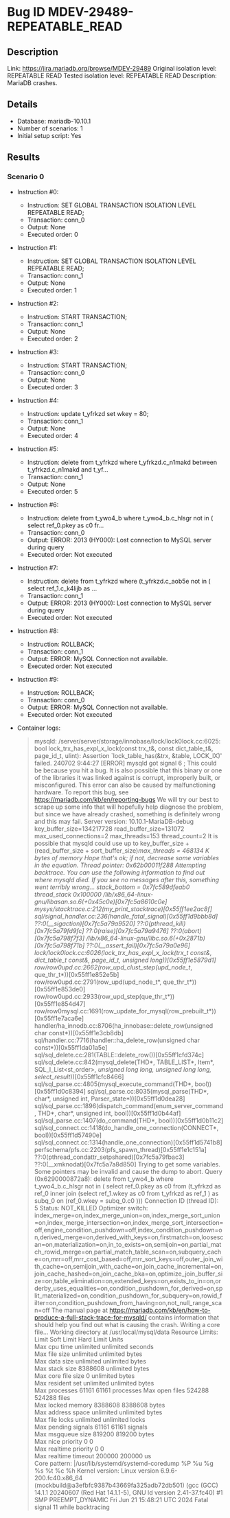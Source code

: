 # Bug ID MDEV-29489-REPEATABLE_READ

## Description

Link:                     https://jira.mariadb.org/browse/MDEV-29489
Original isolation level: REPEATABLE READ
Tested isolation level:   REPEATABLE READ
Description:              MariaDB crashes.


## Details
 * Database: mariadb-10.10.1
 * Number of scenarios: 1
 * Initial setup script: Yes

## Results
### Scenario 0
 * Instruction #0:
     - Instruction:  SET GLOBAL TRANSACTION ISOLATION LEVEL REPEATABLE READ;
     - Transaction: conn_0
     - Output: None
     - Executed order: 0
 * Instruction #1:
     - Instruction:  SET GLOBAL TRANSACTION ISOLATION LEVEL REPEATABLE READ;
     - Transaction: conn_1
     - Output: None
     - Executed order: 1
 * Instruction #2:
     - Instruction:  START TRANSACTION;
     - Transaction: conn_1
     - Output: None
     - Executed order: 2
 * Instruction #3:
     - Instruction:  START TRANSACTION;
     - Transaction: conn_0
     - Output: None
     - Executed order: 3
 * Instruction #4:
     - Instruction:  update t_yfrkzd set wkey = 80;
     - Transaction: conn_1
     - Output: None
     - Executed order: 4
 * Instruction #5:
     - Instruction:  delete from t_yfrkzd where t_yfrkzd.c_n1makd between t_yfrkzd.c_n1makd and t_yf...
     - Transaction: conn_1
     - Output: None
     - Executed order: 5
 * Instruction #6:
     - Instruction:  delete from t_ywo4_b where t_ywo4_b.c_hlsgr not in ( select ref_0.pkey as c0 fr...
     - Transaction: conn_0
     - Output: ERROR: 2013 (HY000): Lost connection to MySQL server during query
     - Executed order: Not executed
 * Instruction #7:
     - Instruction:  delete from t_yfrkzd where (t_yfrkzd.c_aob5e not in ( select ref_1.c_k4lijb as ...
     - Transaction: conn_1
     - Output: ERROR: 2013 (HY000): Lost connection to MySQL server during query
     - Executed order: Not executed
 * Instruction #8:
     - Instruction:  ROLLBACK;
     - Transaction: conn_1
     - Output: ERROR: MySQL Connection not available.
     - Executed order: Not executed
 * Instruction #9:
     - Instruction:  ROLLBACK;
     - Transaction: conn_0
     - Output: ERROR: MySQL Connection not available.
     - Executed order: Not executed

 * Container logs:
   > mysqld: /server/server/storage/innobase/lock/lock0lock.cc:6025: bool lock_trx_has_expl_x_lock(const trx_t&, const dict_table_t&, page_id_t, ulint): Assertion `lock_table_has(&trx, &table, LOCK_IX)' failed.
   > 240702  9:44:27 [ERROR] mysqld got signal 6 ;
   > This could be because you hit a bug. It is also possible that this binary
   > or one of the libraries it was linked against is corrupt, improperly built,
   > or misconfigured. This error can also be caused by malfunctioning hardware.
   > To report this bug, see https://mariadb.com/kb/en/reporting-bugs
   > We will try our best to scrape up some info that will hopefully help
   > diagnose the problem, but since we have already crashed, 
   > something is definitely wrong and this may fail.
   > Server version: 10.10.1-MariaDB-debug
   > key_buffer_size=134217728
   > read_buffer_size=131072
   > max_used_connections=2
   > max_threads=153
   > thread_count=2
   > It is possible that mysqld could use up to 
   > key_buffer_size + (read_buffer_size + sort_buffer_size)*max_threads = 468134 K  bytes of memory
   > Hope that's ok; if not, decrease some variables in the equation.
   > Thread pointer: 0x62b00011f288
   > Attempting backtrace. You can use the following information to find out
   > where mysqld died. If you see no messages after this, something went
   > terribly wrong...
   > stack_bottom = 0x7fc589dfeab0 thread_stack 0x100000
   > /lib/x86_64-linux-gnu/libasan.so.6(+0x45c0e)[0x7fc5a8610c0e]
   > mysys/stacktrace.c:212(my_print_stacktrace)[0x55ff1ee2ac8f]
   > sql/signal_handler.cc:236(handle_fatal_signal)[0x55ff1d9bbb8d]
   > ??:0(__sigaction)[0x7fc5a79a9520]
   > ??:0(pthread_kill)[0x7fc5a79fd9fc]
   > ??:0(raise)[0x7fc5a79a9476]
   > ??:0(abort)[0x7fc5a798f7f3]
   > /lib/x86_64-linux-gnu/libc.so.6(+0x2871b)[0x7fc5a798f71b]
   > ??:0(__assert_fail)[0x7fc5a79a0e96]
   > lock/lock0lock.cc:6026(lock_trx_has_expl_x_lock(trx_t const&, dict_table_t const&, page_id_t, unsigned long))[0x55ff1e5879d1]
   > row/row0upd.cc:2662(row_upd_clust_step(upd_node_t*, que_thr_t*))[0x55ff1e852e5b]
   > row/row0upd.cc:2791(row_upd(upd_node_t*, que_thr_t*))[0x55ff1e853de0]
   > row/row0upd.cc:2933(row_upd_step(que_thr_t*))[0x55ff1e854d47]
   > row/row0mysql.cc:1691(row_update_for_mysql(row_prebuilt_t*))[0x55ff1e7aca6e]
   > handler/ha_innodb.cc:8706(ha_innobase::delete_row(unsigned char const*))[0x55ff1e3cb8db]
   > sql/handler.cc:7716(handler::ha_delete_row(unsigned char const*))[0x55ff1da01a5e]
   > sql/sql_delete.cc:281(TABLE::delete_row())[0x55ff1cfd374c]
   > sql/sql_delete.cc:842(mysql_delete(THD*, TABLE_LIST*, Item*, SQL_I_List<st_order>*, unsigned long long, unsigned long long, select_result*))[0x55ff1cfc8466]
   > sql/sql_parse.cc:4805(mysql_execute_command(THD*, bool))[0x55ff1d0c8394]
   > sql/sql_parse.cc:8035(mysql_parse(THD*, char*, unsigned int, Parser_state*))[0x55ff1d0dea28]
   > sql/sql_parse.cc:1896(dispatch_command(enum_server_command, THD*, char*, unsigned int, bool))[0x55ff1d0b44af]
   > sql/sql_parse.cc:1407(do_command(THD*, bool))[0x55ff1d0b11c2]
   > sql/sql_connect.cc:1418(do_handle_one_connection(CONNECT*, bool))[0x55ff1d57490e]
   > sql/sql_connect.cc:1314(handle_one_connection)[0x55ff1d5741b8]
   > perfschema/pfs.cc:2203(pfs_spawn_thread)[0x55ff1e1c151a]
   > ??:0(pthread_condattr_setpshared)[0x7fc5a79fbac3]
   > ??:0(__xmknodat)[0x7fc5a7a8d850]
   > Trying to get some variables.
   > Some pointers may be invalid and cause the dump to abort.
   > Query (0x6290000872a8): delete from t_ywo4_b where t_ywo4_b.c_hlsgr not in ( select ref_0.pkey as c0 from (t_yfrkzd as ref_0 inner join (select ref_1.wkey as c0 from t_yfrkzd as ref_1 ) as subq_0 on (ref_0.wkey = subq_0.c0 )))
   > Connection ID (thread ID): 5
   > Status: NOT_KILLED
   > Optimizer switch: index_merge=on,index_merge_union=on,index_merge_sort_union=on,index_merge_intersection=on,index_merge_sort_intersection=off,engine_condition_pushdown=off,index_condition_pushdown=on,derived_merge=on,derived_with_keys=on,firstmatch=on,loosescan=on,materialization=on,in_to_exists=on,semijoin=on,partial_match_rowid_merge=on,partial_match_table_scan=on,subquery_cache=on,mrr=off,mrr_cost_based=off,mrr_sort_keys=off,outer_join_with_cache=on,semijoin_with_cache=on,join_cache_incremental=on,join_cache_hashed=on,join_cache_bka=on,optimize_join_buffer_size=on,table_elimination=on,extended_keys=on,exists_to_in=on,orderby_uses_equalities=on,condition_pushdown_for_derived=on,split_materialized=on,condition_pushdown_for_subquery=on,rowid_filter=on,condition_pushdown_from_having=on,not_null_range_scan=off
   > The manual page at https://mariadb.com/kb/en/how-to-produce-a-full-stack-trace-for-mysqld/ contains
   > information that should help you find out what is causing the crash.
   > Writing a core file...
   > Working directory at /usr/local/mysql/data
   > Resource Limits:
   > Limit                     Soft Limit           Hard Limit           Units     
   > Max cpu time              unlimited            unlimited            seconds   
   > Max file size             unlimited            unlimited            bytes     
   > Max data size             unlimited            unlimited            bytes     
   > Max stack size            8388608              unlimited            bytes     
   > Max core file size        0                    unlimited            bytes     
   > Max resident set          unlimited            unlimited            bytes     
   > Max processes             61161                61161                processes 
   > Max open files            524288               524288               files     
   > Max locked memory         8388608              8388608              bytes     
   > Max address space         unlimited            unlimited            bytes     
   > Max file locks            unlimited            unlimited            locks     
   > Max pending signals       61161                61161                signals   
   > Max msgqueue size         819200               819200               bytes     
   > Max nice priority         0                    0                    
   > Max realtime priority     0                    0                    
   > Max realtime timeout      200000               200000               us        
   > Core pattern: |/usr/lib/systemd/systemd-coredump %P %u %g %s %t %c %h
   > Kernel version: Linux version 6.9.6-200.fc40.x86_64 (mockbuild@a3efbfc9387b43669fa325adb72db501) (gcc (GCC) 14.1.1 20240607 (Red Hat 14.1.1-5), GNU ld version 2.41-37.fc40) #1 SMP PREEMPT_DYNAMIC Fri Jun 21 15:48:21 UTC 2024
   > Fatal signal 11 while backtracing
